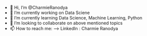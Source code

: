 - 👋 Hi, I’m @CharmieRanodya
- 🔭 I’m currently working on Data Sciene
- 🌱 I’m currently learning Data Science, Machine Learning, Python
- 👯 I’m looking to collaborate on above mentioned topics
- 📫 How to reach me: --> LinkedIn : Charmie Ranodya
